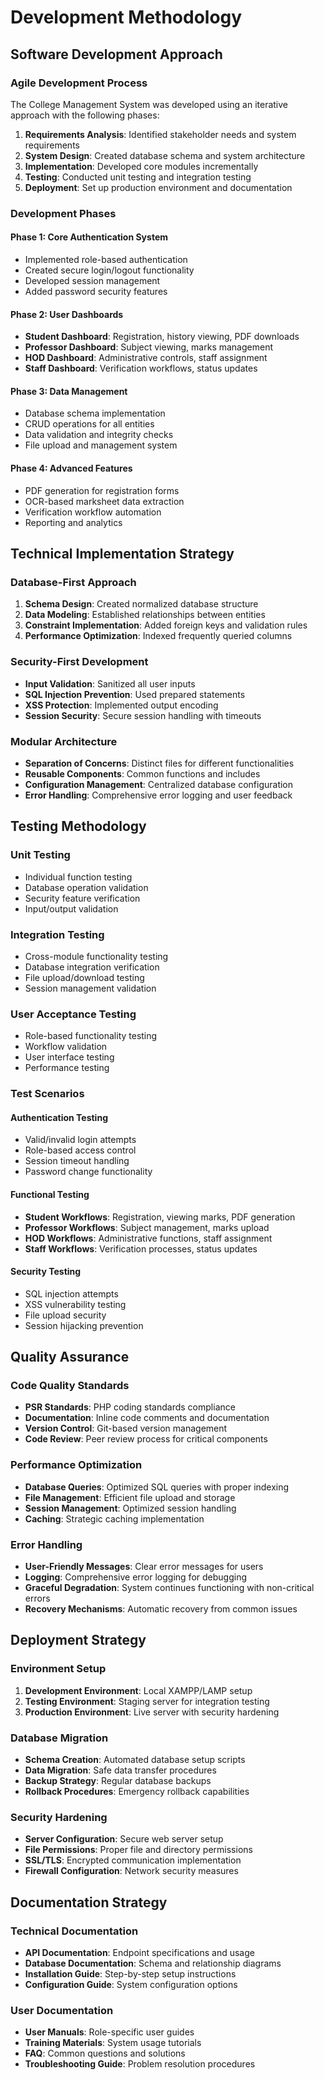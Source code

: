# Development Methodology

## Software Development Approach

### Agile Development Process
The College Management System was developed using an iterative approach with the following phases:

1. **Requirements Analysis**: Identified stakeholder needs and system requirements
2. **System Design**: Created database schema and system architecture
3. **Implementation**: Developed core modules incrementally
4. **Testing**: Conducted unit testing and integration testing
5. **Deployment**: Set up production environment and documentation

### Development Phases

#### Phase 1: Core Authentication System
- Implemented role-based authentication
- Created secure login/logout functionality
- Developed session management
- Added password security features

#### Phase 2: User Dashboards
- **Student Dashboard**: Registration, history viewing, PDF downloads
- **Professor Dashboard**: Subject viewing, marks management
- **HOD Dashboard**: Administrative controls, staff assignment
- **Staff Dashboard**: Verification workflows, status updates

#### Phase 3: Data Management
- Database schema implementation
- CRUD operations for all entities
- Data validation and integrity checks
- File upload and management system

#### Phase 4: Advanced Features
- PDF generation for registration forms
- OCR-based marksheet data extraction
- Verification workflow automation
- Reporting and analytics

## Technical Implementation Strategy

### Database-First Approach
1. **Schema Design**: Created normalized database structure
2. **Data Modeling**: Established relationships between entities
3. **Constraint Implementation**: Added foreign keys and validation rules
4. **Performance Optimization**: Indexed frequently queried columns

### Security-First Development
- **Input Validation**: Sanitized all user inputs
- **SQL Injection Prevention**: Used prepared statements
- **XSS Protection**: Implemented output encoding
- **Session Security**: Secure session handling with timeouts

### Modular Architecture
- **Separation of Concerns**: Distinct files for different functionalities
- **Reusable Components**: Common functions and includes
- **Configuration Management**: Centralized database configuration
- **Error Handling**: Comprehensive error logging and user feedback

## Testing Methodology

### Unit Testing
- Individual function testing
- Database operation validation
- Security feature verification
- Input/output validation

### Integration Testing
- Cross-module functionality testing
- Database integration verification
- File upload/download testing
- Session management validation

### User Acceptance Testing
- Role-based functionality testing
- Workflow validation
- User interface testing
- Performance testing

### Test Scenarios

#### Authentication Testing
- Valid/invalid login attempts
- Role-based access control
- Session timeout handling
- Password change functionality

#### Functional Testing
- **Student Workflows**: Registration, viewing marks, PDF generation
- **Professor Workflows**: Subject management, marks upload
- **HOD Workflows**: Administrative functions, staff assignment
- **Staff Workflows**: Verification processes, status updates

#### Security Testing
- SQL injection attempts
- XSS vulnerability testing
- File upload security
- Session hijacking prevention

## Quality Assurance

### Code Quality Standards
- **PSR Standards**: PHP coding standards compliance
- **Documentation**: Inline code comments and documentation
- **Version Control**: Git-based version management
- **Code Review**: Peer review process for critical components

### Performance Optimization
- **Database Queries**: Optimized SQL queries with proper indexing
- **File Management**: Efficient file upload and storage
- **Session Management**: Optimized session handling
- **Caching**: Strategic caching implementation

### Error Handling
- **User-Friendly Messages**: Clear error messages for users
- **Logging**: Comprehensive error logging for debugging
- **Graceful Degradation**: System continues functioning with non-critical errors
- **Recovery Mechanisms**: Automatic recovery from common issues

## Deployment Strategy

### Environment Setup
1. **Development Environment**: Local XAMPP/LAMP setup
2. **Testing Environment**: Staging server for integration testing
3. **Production Environment**: Live server with security hardening

### Database Migration
- **Schema Creation**: Automated database setup scripts
- **Data Migration**: Safe data transfer procedures
- **Backup Strategy**: Regular database backups
- **Rollback Procedures**: Emergency rollback capabilities

### Security Hardening
- **Server Configuration**: Secure web server setup
- **File Permissions**: Proper file and directory permissions
- **SSL/TLS**: Encrypted communication implementation
- **Firewall Configuration**: Network security measures

## Documentation Strategy

### Technical Documentation
- **API Documentation**: Endpoint specifications and usage
- **Database Documentation**: Schema and relationship diagrams
- **Installation Guide**: Step-by-step setup instructions
- **Configuration Guide**: System configuration options

### User Documentation
- **User Manuals**: Role-specific user guides
- **Training Materials**: System usage tutorials
- **FAQ**: Common questions and solutions
- **Troubleshooting Guide**: Problem resolution procedures
